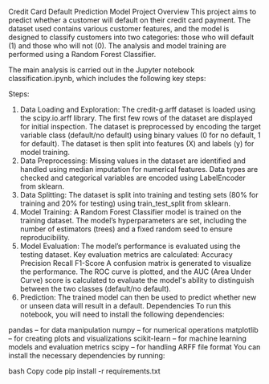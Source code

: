 Credit Card Default Prediction Model
Project Overview
This project aims to predict whether a customer will default on their credit card payment. The dataset used contains various customer features, and the model is designed to classify customers into two categories: those who will default (1) and those who will not (0). The analysis and model training are performed using a Random Forest Classifier.

The main analysis is carried out in the Jupyter notebook classification.ipynb, which includes the following key steps:

Steps:
1. Data Loading and Exploration:
The credit-g.arff dataset is loaded using the scipy.io.arff library.
The first few rows of the dataset are displayed for initial inspection.
The dataset is preprocessed by encoding the target variable class (default/no default) using binary values (0 for no default, 1 for default).
The dataset is then split into features (X) and labels (y) for model training.
2. Data Preprocessing:
Missing values in the dataset are identified and handled using median imputation for numerical features.
Data types are checked and categorical variables are encoded using LabelEncoder from sklearn.
3. Data Splitting:
The dataset is split into training and testing sets (80% for training and 20% for testing) using train_test_split from sklearn.
4. Model Training:
A Random Forest Classifier model is trained on the training dataset.
The model’s hyperparameters are set, including the number of estimators (trees) and a fixed random seed to ensure reproducibility.
5. Model Evaluation:
The model’s performance is evaluated using the testing dataset.
Key evaluation metrics are calculated:
Accuracy
Precision
Recall
F1-Score
A confusion matrix is generated to visualize the performance.
The ROC curve is plotted, and the AUC (Area Under Curve) score is calculated to evaluate the model's ability to distinguish between the two classes (default/no default).
6. Prediction:
The trained model can then be used to predict whether new or unseen data will result in a default.
Dependencies
To run this notebook, you will need to install the following dependencies:

pandas – for data manipulation
numpy – for numerical operations
matplotlib – for creating plots and visualizations
scikit-learn – for machine learning models and evaluation metrics
scipy – for handling ARFF file format
You can install the necessary dependencies by running:

bash
Copy code
pip install -r requirements.txt
